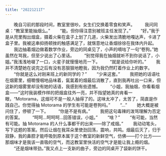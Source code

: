 ```yaml
---
title: "20221211T"
---
```


　　晚自习前的那段时间，教室里很吵。女生们交换着零食和笑声。
　　我问同桌：“教室里能抽烟么。”
　　“能。但你得注意别被班主任发现了。”
　　“好。”我于是从兜里掏出烟盒，摄着火柴在盒子上划了几道，火柴发出清脆地嘎达声，卡进了盒子里。我被这串抑扬顿挫的触感满足了，就惬意地让香烟徐徐在我体内升起。
　　我边抽着烟边做着数学作业，旁边的同桌见了，小声的嘀咕了一句“卷狗。”她虽然在骂我，但至少说出了心里话。
　　“别觉得我在抽烟就听不到你说话了，小姐。”我浅浅地啜了一口，火星子就慢慢地亮一下。
　　“就是说给你听的。”
　　我并不清楚她在说完之后有没有恶狠狠地瞪我，因为我仍然盯着作业上的数字。
　　“你就是这么对刚来班上的新同学的？”
　　“少来这套。”
　　我把她的话语吐在烟雾里，细嚼慢咽地品味着，氤氲着的烟最后消散了，直到我再吐出一口来，但这新的烟雾里却没有她的话语，我感到有些遗憾。
　　“小姐，我抽烟，你看看烟盒——”这时我装模作样的把烟盒往外一亮，并不指望她真的肯看一眼，“Motorama，这烟可不是一般人抽得了的。这味太冲了，太苦了，简直是作践自己。你觉得抽 Motorama 的学生有可能是卷狗吗。”
　　“...”
　　她大概是被问住了，停顿了一下。
　　“你是不是有病。”
　　我把这句毒辣的泼骂理解为否定的答案。
　　“呵呵...呵呵呵...回答错误，小姐。”
　　“啥？”
　　“有可能，当然有可能。抽 Motorama 的人什么事都干的出来——除了戒烟。”
　　我动动笔头，写下这题的答案。然后让烟在我耳朵里使劲回荡，震响，共鸣。烟最后灭了，归于寂静，我的鼻腔才能呼吸到原本属于这个教室的新鲜空气，仿佛——打个比方——那烟味才是我该一直吸的空气，而这教室里快活的空气才是能让我上瘾的烟。
　　“还是烟味带劲。”我又点上一支新的曲子，旁边的同桌开了袋新的饼干。
